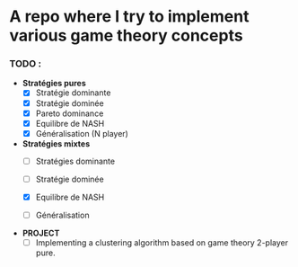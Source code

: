 # A repo where I try to implement various game theory concepts


### TODO : 
* **Stratégies pures**
    - [X] Stratégie dominante
    - [X] Stratégie dominée
    - [X] Pareto dominance
    - [X] Equilibre de NASH
    - [X] Généralisation (N player)

* **Stratégies mixtes**
   - [ ] Stratégies dominante
   - [ ] Stratégie dominée
   - [X] Equilibre de NASH
   - [ ] Généralisation 


* **PROJECT**
  - [ ] Implementing a clustering algorithm based on game theory 2-player pure. 
